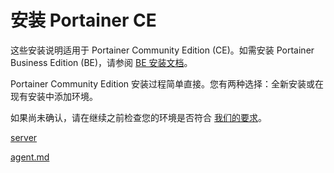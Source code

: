 # 安装 Portainer CE

这些安装说明适用于 Portainer Community Edition (CE)。如需安装 Portainer Business Edition (BE)，请参阅 [BE 安装文档](../install/)。

Portainer Community Edition 安装过程简单直接。您有两种选择：全新安装或在现有安装中添加环境。

如果尚未确认，请在继续之前检查您的环境是否符合 [我们的要求](../requirements-and-prerequisites.md)。

[server](server/)

[agent.md](../agent.md)
